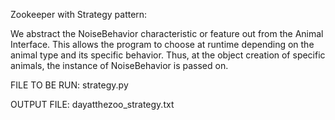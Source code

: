 Zookeeper with Strategy pattern:

We abstract the NoiseBehavior characteristic or feature out from the Animal Interface. This allows the program to choose at runtime depending on the animal type and its specific behavior. Thus, at the object creation of specific animals, the instance of NoiseBehavior is passed on.


FILE TO BE RUN: strategy.py

OUTPUT FILE: dayatthezoo_strategy.txt
